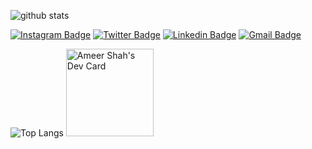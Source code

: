 ![github stats](https://github-readme-stats.vercel.app/api?username=ameershah48&show_icons=true&theme=dracula&hide=issues&hide_border=true)

[![Instagram Badge](https://img.shields.io/badge/-ameershah48-D5416E?style=flat-square&logo=instagram&logoColor=white&link=https://instagram.com/ameershah48)](https://instagram.com/ameershah48) 
[![Twitter Badge](https://img.shields.io/badge/-ameershah48-1ca0f1?style=flat-square&logo=twitter&logoColor=white&link=https://twitter.com/ameershah48)](https://twitter.com/ameershah48) 
[![Linkedin Badge](https://img.shields.io/badge/-ameershah48-blue?style=flat-square&logo=Linkedin&logoColor=white&link=https://www.linkedin.com/in/ameershah48//)](https://www.linkedin.com/in/ameershah48/) 
[![Gmail Badge](https://img.shields.io/badge/-hello@ameershah.my-c14438?style=flat-square&logo=Gmail&logoColor=white&link=mailto:hello@ameershah.my)](mailto:hello@ameershah.my)

![Top Langs](https://github-readme-stats.vercel.app/api/top-langs/?username=ameershah48&langs_count=8&layout=compact&theme=dracula&hide_border=true)
<a href="https://app.daily.dev/ameershah48"><img src="https://api.daily.dev/devcards/11780f8e04864cb5a93996decc77664e.png?r=s9w" width="140" alt="Ameer Shah's Dev Card"/></a>

